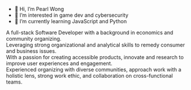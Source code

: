 - 👋 Hi, I’m Pearl Wong
- 👀 I’m interested in game dev and cybersecurity
- 🌱 I’m currently learning JavaScript and Python

A full-stack Software Developer with a background in economics and community organizing.   
Leveraging strong organizational and analytical skills to remedy consumer and business issues.   
With a passion for creating accessible products, innovate and research to improve user experiences and engagement.   
Experienced organizing with diverse communities, approach work with a holistic lens, strong work ethic, and collaboration on cross-functional teams.
